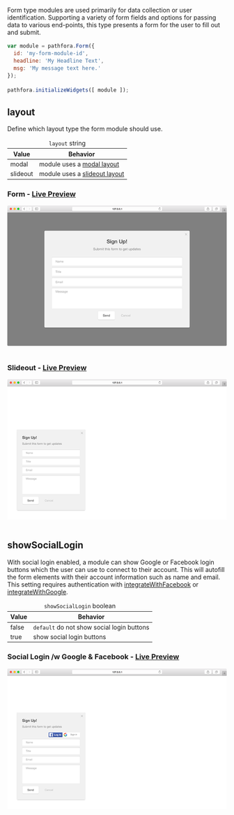 Form type modules are used primarily for data collection or user identification. Supporting a variety of form fields and options for passing data to various end-points, this type presents a form for the user to fill out and submit.

``` javascript
var module = pathfora.Form({
  id: 'my-form-module-id',
  headline: 'My Headline Text',
  msg: 'My message text here.'
});

pathfora.initializeWidgets([ module ]);
```

## layout

Define which layout type the form module should use.

<table>
  <thead>
    <tr>
      <td colspan="2" align="center"><code>layout</code> string</td>
    </tr>
    <tr>
      <th>Value</th>
      <th>Behavior</th>
    </tr>
  </thead>
  
  <tr>
    <td>modal</td>
    <td>module uses a <a href="../../layouts/modal">modal layout</a></td>
  </tr>
  <tr>
    <td>slideout</td>
    <td>module uses a <a href="../../layouts/slideout">slideout layout</a></td>
  </tr>
</table>

### Form - [Live Preview](../examples/preview/types/form/modal.html)

![Modal Form Module](../examples/img/types/form/modal.png)

<pre data-src="../../examples/src/types/form/modal.js"></pre>


### Slideout - [Live Preview](../examples/preview/types/form/slideout.html)

![Slideout Form Module](../examples/img/types/form/slideout.png)

<pre data-src="../../examples/src/types/form/slideout.js"></pre>


## showSocialLogin

With social login enabled, a module can show Google or Facebook login buttons which the user can use to connect to their account. This will autofill the form elements with their account information such as name and email. This setting requires authentication with [integrateWithFacebook](/api/methods.md#integratewithfacebook) or [integrateWithGoogle](/api/methods.md#integratewithgoogle).

<table>
  <thead>
    <tr>
      <td colspan="2" align="center"><code>showSocialLogin</code> boolean</td>
    </tr>
    <tr>
      <th>Value</th>
      <th>Behavior</th>
    </tr>
  </thead>
  
  <tr>
    <td>false</td>
    <td><code>default</code> do not show social login buttons</td>
  </tr>
  <tr>
    <td>true</td>
    <td>show social login buttons</td>
  </tr>
</table>

### Social Login /w Google & Facebook - [Live Preview](../examples/preview/types/form/social.html)

![Social Login Form Module](../examples/img/types/form/social.png)

<pre data-src="../../examples/src/types/form/social.js"></pre>